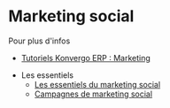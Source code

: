 # Marketing social

<div class="alert alert-secondary">
<p class="alert-title">
Pour plus d'infos</p><ul>
<li><p><a href="https://www.odoo.com/slides/marketing-27">Tutoriels Konvergo ERP : Marketing</a></p></li>
</ul>
</div>

  * Les essentiels
    * [Les essentiels du marketing social](social_marketing/essentials/social_essentials)
    * [Campagnes de marketing social](social_marketing/essentials/social_campaigns)

